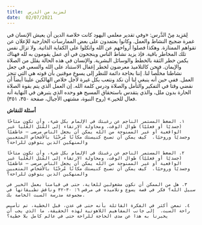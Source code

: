 ```yaml
---
title:  لمزيد من الدرس
date:  02/07/2021
---
```


لِمَزِيد مِنْ الدَّرس: «وفي تقدير معلمي اليهود كانت خلاصة الدين أن يعيش الإنسان في غمرة ضجيج النشاط والعمل. وكانوا يعتمدون على بعض الممارسات الخارجية للإعلان عن تقواهم الممتازة. وهكذا فصلوا أرواحهم عن الله واتكلوا على الكفاية الذاتية. ولا تزال نفس تلك المخاطر باقية. فإذ يزيد نشاط الناس وينجحون في أي عمل يقومون به لله فهناك يكمن خطر الثقة بالخطط والوسائل البشرية. والإنسان في هذه الحالة يقلل من الصلاة والإيمان. فنحن كالتلاميذ معرضون لخطر إغفال الاستناد على الله والسعي في جعل نشاطنا مخلِّصا لنا. إننا بحاجة دائمة للنظر إلى يسوع موقنين بأن قوته هي التي تنجز العمل. ففي حين أنه ينبغي لنا أن نكد ونتعب بكل غيرة لأجل خلاص الهالكين علينا أيضاً أن نقضي وقتا في التفكير والتأمل والصلاة ودرس كلمة الله. إن العمل الذي يتم بقوة الصلاة الحارة بدون ملل، والذي يتقدس باستحقاق المسيح هو وحده الذي يتبرهن في النهاية أنه فعال للخير.» (روح النبوة، مشتهى الأجيال، صفحة ٣٥٠، ٣٥١).

**أسئلة للنقاش**

`١. الضغط المستمر الناجم عن رغبتك في الإلمام بكل شيء، وأن تكون متاحًا (جسديًا أو فعليًا) طوال الوقت، ومحاولة الارتقاء إلى المُثل العُليا غير الواقعية أو غير الممنوحة من الله يمكن أن يجعل الناس مرضى — عاطفيًا وجسديًا وروحيًا.  كيف يمكن أن تصبح كنيستك مكانًا مُرحّبًا بالأشخاص المتعبين والمنهكين الذين يتوقون للراحة؟`

`٢. الضغط المستمر الناجم عن رغبتك في الإلمام بكل شيء، وأن تكون متاحًا (جسديًا أو فعليًا) طوال الوقت، ومحاولة الارتقاء إلى المُثل العُليا غير الواقعية أو غير الممنوحة من الله يمكن أن يجعل الناس مرضى — عاطفيًا وجسديًا وروحيًا.  كيف يمكن أن تصبح كنيستك مكانًا مُرحّبًا بالأشخاص المتعبين والمنهكين الذين يتوقون للراحة؟`

`٣. هل من الممكن أن نكون مشغولين للغاية، حتى في قيامنا بعمل الخير في سبيل الله؟ فكر في قصة يسوع وتلاميذه في مرقس ٦: ٣٠-٣٢ وناقش تطبيقاتها في مجموعة مدرسة السبت الخاصة بك.`

`٤. تمعن أكثر في الفكرة القائلة بأنه حتى في عدن، قبل الخطية، تم تأسيس راحة السبت.  إلى جانب المفاهيم اللاهوتية لهذه الحقيقة، ما الذي يجب أن يخبرنا به هذا عن مدى الحاجة للراحة حتى في عالم كامل بلا خطية؟`